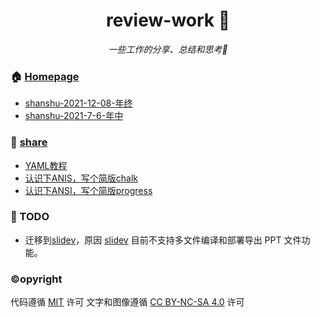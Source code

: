 
 <h1 align="center">review-work 👋</h1>
 <p align="center">
 	<p align="center">
 		<em>一些工作的分享、总结和思考🤔</em>
 	</p>
 </p>
 
 ### 🏠 [Homepage](https://github.com/condorheroblog/review-work) 
 
 - [shanshu-2021-12-08-年终](./company/shanshu-2021-12-08-年终/PPT.md)
 - [shanshu-2021-7-6-年中](./company/shanshu-2021-7-6-年中/PPT.md)
 
 ### 🧐 [share](./share) 
 
 - [YAML教程](./share/YAML教程.md)
 - [认识下ANIS，写个简版chalk](./share/认识下ANIS，写个简版chalk.md)
 - [认识下ANSI，写个简版progress](./share/认识下ANSI，写个简版progress.md)
 
 <!-- ### 🛠 Tech Stack 
 
 - [slidev](sli.dev) --> 
 
 ### 📝 TODO 
 
 - 迁移到[slidev](sli.dev)，原因 [slidev](sli.dev) 目前不支持多文件编译和部署导出 PPT 文件功能。 
 ### ©opyright 
 
 代码遵循 [MIT](./LICENSE) 许可 
 文字和图像遵循 [CC BY-NC-SA 4.0](https://creativecommons.org/licenses/by-nc-sa/4.0/) 许可 
 

